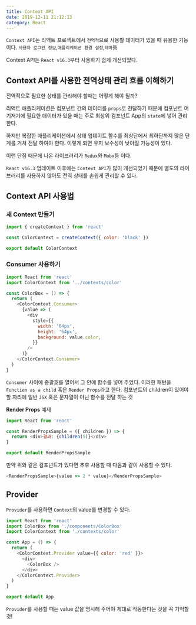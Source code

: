```yaml
---
title: Context API
date: 2019-12-11 21:12:13
category: React
---
```


`Context API`는 리액트 프로젝트에서 `전역적`으로 사용할 데이터가 있을 때 유용한 기능이다.
`사용자 로그인 정보`,`애플리케이션 환경 설정`,`테마`등

Context API는 `React v16.3`부터 사용하기 쉽게 개선되었다.

## Context API를 사용한 전역상태 관리 흐름 이해하기

전역적으로 필요한 상태를 관리해야 할때는 어떻게 해야 될까?

리액트 애플리케이션은 컴포넌트 간의 데이터를 `props`로 전달하기 때문에 컴포넌트 여기저기에 필요한 데이터가 있을 때는 주로 최상위 컴포넌트 App의 `state`에 넣어 관리한다.

하지만 복잡한 애플리케이션에서 상태 업데이트 함수를 최상단에서 최하단까지 많은 단계를 거쳐 전달 하여야 한다.
이렇게 되면 유지 보수성이 낮아질 가능성이 있다.

이런 단점 때문에 나온 라이브러리가 `Redux`와 `Mobx`등 이다.

`React v16.3` 업데이트 이후에는 `Context API`가 많이 개선되었기 때문에 별도의 라이브러리를 사용하지 않아도 전역 상태를 손쉽게 관리할 수 있다.

## Context API 사용법

### 새 Context 만들기

```js
import { createContext } from 'react'

const ColorContext = createContext({ color: 'black' })

export default ColorContext
```

### Consumer 사용하기

```js
import React from 'react'
import ColorContext from '../contexts/color'

const ColorBox = () => {
  return (
    <ColorContext.Consumer>
      {value => (
        <div
          style={{
            width: '64px',
            height: '64px',
            background: value.color,
          }}
        />
      )}
    </ColorContext.Consumer>
  )
}
```

`Consumer` 사이에 중괄호를 열어서 그 안에 함수를 넣어 주었다. 이러한 패턴을 `Function as a child` 혹은 `Render Props`라고 한다.
컴포넌트의 children이 있어야 할 자리에 일반 `JSX` 혹은 문자열이 아닌 함수를 전달 하는 것

**Render Props** 예제

```js
import React from 'react'

const RenderPropsSample = ({ children }) => {
  return <div>결과: {children(5)}</div>
}

export default RenderPropsSample
```

만약 위와 같은 컴포넌트가 있다면 추후 사용할 때 다음과 같이 사용할 수 있다.

```js
<RenderPropsSample>{value => 2 * value}</RenderPropsSample>
```

## Provider

`Provider`를 사용하면 `Context`의 value를 변경할 수 있다.

```js
import React from 'react'
import ColorBox from './components/ColorBox'
import ColorContext from './contexts/color'

const App = () => {
  return (
    <ColorContext.Provider value={{ color: 'red' }}>
      <div>
        <ColorBox />
      </div>
    </ColorContext.Provider>
  )
}

export default App
```

`Provider`를 사용할 때는 value 값을 명시해 주어야 제대로 작동한다는 것을 꼭 기억할 것!
